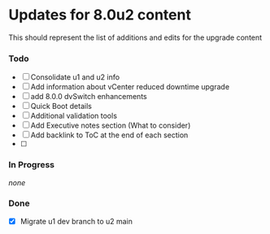 # Updates for 8.0u2 content  

This should represent the list of additions and edits for the upgrade content  

### Todo

- [ ] Consolidate u1 and u2 info  
- [ ] Add information about vCenter reduced downtime upgrade  
- [ ] add 8.0.0 dvSwitch enhancements  
- [ ] Quick Boot details  
- [ ] Additional validation tools
- [ ] Add Executive notes section (What to consider)
- [ ] Add backlink to ToC at the end of each section
- [ ] 

### In Progress

_none_  

### Done  

- [x] Migrate u1 dev branch to u2 main 

